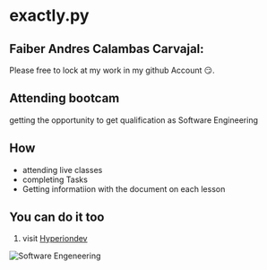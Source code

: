 # exactly.py
## Faiber Andres Calambas Carvajal:
Please free to lock at my work in my github Account :smirk:. 
## Attending bootcam 
getting the opportunity to get qualification as Software Engineering 
## How
 * attending live classes
 * completing Tasks
 * Getting informatiion with the document on each lesson
   
## You can do it too

1. visit [Hyperiondev](https://www.hyperiondev.com/)


![Software Engeneering](https://th.bing.com/th?q=Computer+Science+Software+Engineering&w=120&h=120&c=1&rs=1&qlt=90&cb=1&dpr=1.3&pid=InlineBlock&mkt=en-GB&cc=GB&setlang=en&adlt=moderate&t=1&mw=247)
